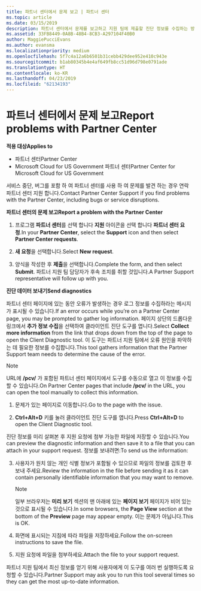 ```yaml
---
title: 파트너 센터에서 문제 보고 | 파트너 센터
ms.topic: article
ms.date: 03/15/2019
description: 파트너 센터에서 문제를 보고하고 지원 팀에 제출할 진단 정보를 수집하는 방법
ms.assetid: 33FB8449-0A8B-48B4-8CB3-A297104F40B0
author: MaggiePucciEvans
ms.author: evansma
ms.localizationpriority: medium
ms.openlocfilehash: 5f7c4a12a6b6501b31cebb429dee952e410c943e
ms.sourcegitcommit: b1ab80345b4e4af649fb8cc51d96d798e0791ade
ms.translationtype: HT
ms.contentlocale: ko-KR
ms.lasthandoff: 04/23/2019
ms.locfileid: "62134193"
---
```

# <a name="report-problems-with-partner-center"></a><span data-ttu-id="de755-103">파트너 센터에서 문제 보고</span><span class="sxs-lookup"><span data-stu-id="de755-103">Report problems with Partner Center</span></span>

<span data-ttu-id="de755-104">**적용 대상**</span><span class="sxs-lookup"><span data-stu-id="de755-104">**Applies to**</span></span>

-  <span data-ttu-id="de755-105">파트너 센터</span><span class="sxs-lookup"><span data-stu-id="de755-105">Partner Center</span></span>
-  <span data-ttu-id="de755-106">Microsoft Cloud for US Government 파트너 센터</span><span class="sxs-lookup"><span data-stu-id="de755-106">Partner Center for Microsoft Cloud for US Government</span></span>


<span data-ttu-id="de755-107">서비스 중단, 버그를 포함 하 여 파트너 센터를 사용 하 여 문제를 발견 하는 경우 연락 파트너 센터 지원 합니다.</span><span class="sxs-lookup"><span data-stu-id="de755-107">Contact Partner Center Support if you find problems with the Partner Center, including bugs or service disruptions.</span></span>

<span data-ttu-id="de755-108">**파트너 센터의 문제 보고**</span><span class="sxs-lookup"><span data-stu-id="de755-108">**Report a problem with the Partner Center**</span></span>

1.  <span data-ttu-id="de755-109">프로그램 **파트너 센터**를 선택 합니다 **지원** 아이콘을 선택 합니다 **파트너 센터 요청**.</span><span class="sxs-lookup"><span data-stu-id="de755-109">In your **Partner Center**, select the **Support** icon and then select **Partner Center requests**.</span></span>

2.  <span data-ttu-id="de755-110">**새 요청**을 선택합니다.</span><span class="sxs-lookup"><span data-stu-id="de755-110">Select **New request**.</span></span>

3.  <span data-ttu-id="de755-111">양식을 작성한 후 **제출**을 선택합니다.</span><span class="sxs-lookup"><span data-stu-id="de755-111">Complete the form, and then select **Submit**.</span></span> <span data-ttu-id="de755-112">파트너 지원 팀 담당자가 후속 조치를 취할 것입니다.</span><span class="sxs-lookup"><span data-stu-id="de755-112">A Partner Support representative will follow up with you.</span></span>

<span data-ttu-id="de755-113">**진단 데이터 보내기**</span><span class="sxs-lookup"><span data-stu-id="de755-113">**Send diagnostics**</span></span>

<span data-ttu-id="de755-114">파트너 센터 페이지에 있는 동안 오류가 발생하는 경우 로그 정보를 수집하라는 메시지가 표시될 수 있습니다.</span><span class="sxs-lookup"><span data-stu-id="de755-114">If an error occurs while you’re on a Partner Center page, you may be prompted to gather log information.</span></span> <span data-ttu-id="de755-115">페이지 상단의 드롭다운 링크에서 **추가 정보 수집**을 선택하여 클라이언트 진단 도구를 엽니다.</span><span class="sxs-lookup"><span data-stu-id="de755-115">Select **Collect more information** from the link that drops down from the top of the page to open the Client Diagnostic tool.</span></span> <span data-ttu-id="de755-116">이 도구는 파트너 지원 팀에서 오류 원인을 파악하는 데 필요한 정보를 수집합니다.</span><span class="sxs-lookup"><span data-stu-id="de755-116">This tool gathers information that the Partner Support team needs to determine the cause of the error.</span></span> 

>[!NOTE]
><span data-ttu-id="de755-117">URL에 **/pcv/** 가 포함된 파트너 센터 페이지에서 도구를 수동으로 열고 이 정보를 수집할 수 있습니다.</span><span class="sxs-lookup"><span data-stu-id="de755-117">On Partner Center pages that include **/pcv/** in the URL, you can open the tool manually to collect this information.</span></span>

1.  <span data-ttu-id="de755-118">문제가 있는 페이지로 이동합니다.</span><span class="sxs-lookup"><span data-stu-id="de755-118">Go to the page with the issue.</span></span>

2.  <span data-ttu-id="de755-119">**Ctrl+Alt+D** 키를 눌러 클라이언트 진단 도구를 엽니다.</span><span class="sxs-lookup"><span data-stu-id="de755-119">Press **Ctrl+Alt+D** to open the Client Diagnostic tool.</span></span>

<span data-ttu-id="de755-120">진단 정보를 미리 살펴본 후 지원 요청에 첨부 가능한 파일에 저장할 수 있습니다.</span><span class="sxs-lookup"><span data-stu-id="de755-120">You can preview the diagnostic information and then save it to a file that you can attach in your support request.</span></span> <span data-ttu-id="de755-121">정보를 보내려면:</span><span class="sxs-lookup"><span data-stu-id="de755-121">To send us the information:</span></span>

3.  <span data-ttu-id="de755-122">사용자가 원치 않는 개인 식별 정보가 포함될 수 있으므로 파일의 정보를 검토한 후 보내 주세요.</span><span class="sxs-lookup"><span data-stu-id="de755-122">Review the information in the file before sending it as it can contain personally identifiable information that you may want to remove.</span></span> 

    >[!NOTE]
    ><span data-ttu-id="de755-123">일부 브라우저는 **미리 보기** 섹션의 맨 아래에 있는 **페이지 보기** 페이지가 비어 있는 것으로 표시될 수 있습니다.</span><span class="sxs-lookup"><span data-stu-id="de755-123">In some browsers, the **Page View** section at the bottom of the **Preview** page may appear empty.</span></span> <span data-ttu-id="de755-124">이는 문제가 아닙니다.</span><span class="sxs-lookup"><span data-stu-id="de755-124">This is OK.</span></span>

4.  <span data-ttu-id="de755-125">화면에 표시되는 지침에 따라 파일을 저장하세요.</span><span class="sxs-lookup"><span data-stu-id="de755-125">Follow the on-screen instructions to save the file.</span></span>

5.  <span data-ttu-id="de755-126">지원 요청에 파일을 첨부하세요.</span><span class="sxs-lookup"><span data-stu-id="de755-126">Attach the file to your support request.</span></span>

<span data-ttu-id="de755-127">파트너 지원 팀에서 최신 정보를 얻기 위해 사용자에게 이 도구를 여러 번 실행하도록 요청할 수 있습니다.</span><span class="sxs-lookup"><span data-stu-id="de755-127">Partner Support may ask you to run this tool several times so they can get the most up-to-date information.</span></span>

